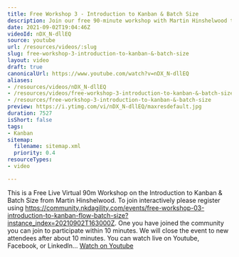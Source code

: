 ```yaml
---
title: Free Workshop 3 - Introduction to Kanban & Batch Size
description: Join our free 90-minute workshop with Martin Hinshelwood to explore Kanban and batch size. Register now to participate live!
date: 2021-09-02T19:04:46Z
videoId: nDX_N-dllEQ
source: youtube
url: /resources/videos/:slug
slug: free-workshop-3-introduction-to-kanban-&-batch-size
layout: video
draft: true
canonicalUrl: https://www.youtube.com/watch?v=nDX_N-dllEQ
aliases:
- /resources/videos/nDX_N-dllEQ
- /resources/videos/free-workshop-3-introduction-to-kanban-&-batch-size
- /resources/free-workshop-3-introduction-to-kanban-&-batch-size
preview: https://i.ytimg.com/vi/nDX_N-dllEQ/maxresdefault.jpg
duration: 7527
isShort: false
tags:
- Kanban
sitemap:
  filename: sitemap.xml
  priority: 0.4
resourceTypes:
- video

---
```

 This is a Free Live Virtual 90m Workshop on the Introduction to Kanban & Batch Size from Martin Hinshelwood. To join interactively please register using https://community.nkdagility.com/events/free-workshop-03-introduction-to-kanban-flow-batch-size?instance_index=20210902T163000Z. One you have joined the community you can join to participate within 10 minutes. We will close the event to new attendees after about 10 minutes. You can watch live on Youtube, Facebook, or LinkedIn... 
 [Watch on Youtube](https://www.youtube.com/watch?v=nDX_N-dllEQ)
